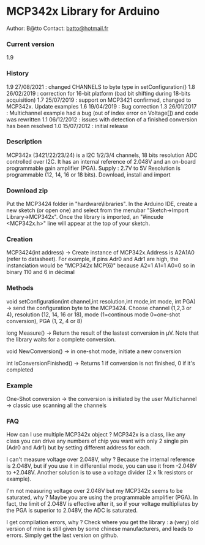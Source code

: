 # MCP342x Library for Arduino #

Author:  B@tto
Contact: batto@hotmail.fr

### Current version ###
1.9

### History ###
1.9 27/08/2021 : changed CHANNELS to byte type in setConfiguration()
1.8 26/02/2019 : correction for 16-bit platform (bad bit shifting during 18-bits acquisition)
1.7 25/07/2019 : support on MCP3421 confirmed, changed to MCP342x. Update examples
1.6 19/04/2019 : Bug correction
1.3 26/01/2017 : Multichannel example had a bug (out of index error on Voltage[]) and code was rewritten
1.1 06/12/2012 : issues with detection of a finished conversion has been resolved
1.0 15/07/2012 : initial release 

### Description ###
MCP342x (3421/22/23/24) is a I2C 1/2/3/4 channels, 18 bits resolution ADC controlled over I2C.
It has an internal reference of 2.048V and an on-board programmable gain amplifier (PGA).
Supply : 2.7V to 5V
Resolution is programmable (12, 14, 16 or 18 bits). 
Download, install and import

### Download zip ###
Put the MCP3424 folder in "hardware\libraries\". 
In the Arduino IDE, create a new sketch (or open one) and 
select from the menubar "Sketch->Import Library->MCP342x".
Once the library is imported, an "#incude <MCP342x.h>" line will appear at the top of your sketch. 

### Creation ###
 MCP3424(int address) -> Create instance of MCP342x.Address is A2A1A0 (refer to datasheet). For example, if pins Adr0 and Adr1 are high, the instanciation would be "MCP342x MCP(6)" because A2=1 A1=1 A0=0 so in binary 110 and 6 in décimal
 
### Methods ###
	
void setConfiguration(int channel,int resolution,int mode,int mode, int PGA) -> send the configuration byte to the MCP3424. Choose channel (1,2,3 or 4), resolution (12, 14, 16 or 18), mode (1=continous mode 0=one-shot conversion), PGA (1, 2, 4 or 8)

long Measure() -> Return the result of the lastest conversion in µV. Note that the library waits for a complete conversion.

void NewConversion() -> in one-shot mode, initiate a new conversion

int IsConversionFinished() -> Returns 1 if conversion is not finished, 0 if it's completed

### Example ###
One-Shot conversion -> the conversion is initiated by the user
Multichannel -> classic use scanning all the channels

### FAQ ###
How can I use multiple MCP342x object ?
MCP342x is a class, like any class you can drive any numbers of chip you want with only 2 single pin (Adr0 and Adr1) but by setting different address for each.

I can't measure voltage over 2.048V, why ?
Because the internal reference is 2.O48V, but if you use it in differential mode, you can use it from -2.048V to +2.048V. 
Another solution is to use a voltage divider (2 x 1k resistors or example).

I'm not measuring voltage over 2.048V but my MCP342x seems to be saturated, why ?
Maybe you are using the programmable amplifier (PGA). In fact, the limit of 2.O48V is effective after it, so if your voltage multipliates by the PGA is superior to 2.048V, the ADC is saturated.

I get compilation errors, why ?
Check where you get the library : a (very) old version of mine is still given by some chinese manufacturers, and leads to errors. Simply get the last version on github.
